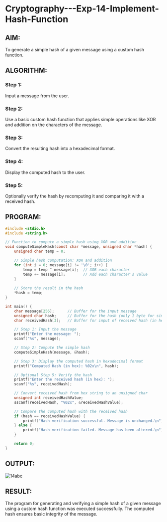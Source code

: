 # Cryptography---Exp-14-Implement-Hash-Function

## AIM:

To generate a simple hash of a given message using a custom hash function.

## ALGORITHM:

### Step 1:

Input a message from the user.

### Step 2:

Use a basic custom hash function that applies simple operations like XOR and addition on the characters of the message.

### Step 3:

Convert the resulting hash into a hexadecimal format.

### Step 4:

Display the computed hash to the user.

### Step 5:

Optionally verify the hash by recomputing it and comparing it with a received hash.

## PROGRAM:

```c
#include <stdio.h>
#include <string.h>

// Function to compute a simple hash using XOR and addition
void computeSimpleHash(const char *message, unsigned char *hash) {
    unsigned char temp = 0;

    // Simple hash computation: XOR and addition
    for (int i = 0; message[i] != '\0'; i++) {
        temp = temp ^ message[i];  // XOR each character
        temp += message[i];        // Add each character's value
    }
    
    // Store the result in the hash
    *hash = temp;
}

int main() {
    char message[256];      // Buffer for the input message
    unsigned char hash;     // Buffer for the hash (only 1 byte for simplicity)
    char receivedHash[3];   // Buffer for input of received hash (in hex format)

    // Step 1: Input the message
    printf("Enter the message: ");
    scanf("%s", message);

    // Step 2: Compute the simple hash
    computeSimpleHash(message, &hash);

    // Step 3: Display the computed hash in hexadecimal format
    printf("Computed Hash (in hex): %02x\n", hash);

    // Optional Step 5: Verify the hash
    printf("Enter the received hash (in hex): ");
    scanf("%s", receivedHash);

    // Convert received hash from hex string to an unsigned char
    unsigned int receivedHashValue;
    sscanf(receivedHash, "%02x", &receivedHashValue);

    // Compare the computed hash with the received hash
    if (hash == receivedHashValue) {
        printf("Hash verification successful. Message is unchanged.\n");
    } else {
        printf("Hash verification failed. Message has been altered.\n");
    }

    return 0;
}
```

## OUTPUT:

![14abc](https://github.com/user-attachments/assets/80ae12f7-a842-4b13-9982-03a0e31aaee6)

## RESULT:

The program for generating and verifying a simple hash of a given message using a custom hash function was executed successfully. The computed hash ensures basic integrity of the message.
